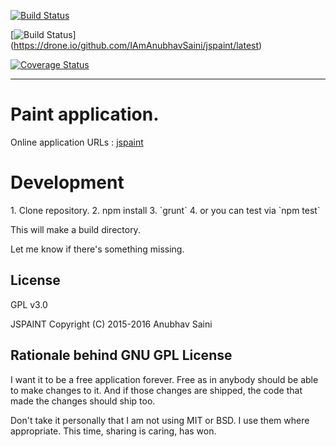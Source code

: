 [![Build Status](https://travis-ci.org/IAmAnubhavSaini/jspaint.svg)](https://travis-ci.org/IAmAnubhavSaini/jspaint)

[![Build Status](https://drone.io/github.com/IAmAnubhavSaini/jspaint/status.png)]  (https://drone.io/github.com/IAmAnubhavSaini/jspaint/latest)

[![Coverage Status](https://coveralls.io/repos/github/IAmAnubhavSaini/jspaint/badge.svg?branch=master)](https://coveralls.io/github/IAmAnubhavSaini/jspaint?branch=master)

<hr />

<h1>Paint application.</h1>

Online application URLs : [jspaint](http://jspaint.github.io)  

<h1>Development</h1>
1. Clone repository.  
2. npm install  
3. `grunt`  
4. or you can test via `npm test`


This will make a build directory.  


Let me know if there's something missing.  



License
---

GPL v3.0

JSPAINT  Copyright (C) 2015-2016  Anubhav Saini


Rationale behind GNU GPL License
---

I want it to be a free application forever. Free as in anybody should be able to make changes to it. And if those changes are shipped, the code that made the changes should ship too.

Don't take it personally that I am not using MIT or BSD. I use them where appropriate. This time, sharing is caring, has won.


